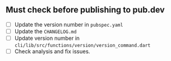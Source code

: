 ## Must check before publishing to pub.dev

- [ ] Update the version number in `pubspec.yaml`
- [ ] Update the `CHANGELOG.md`
- [ ] Update version number in `cli/lib/src/functions/version/version_command.dart`
- [ ] Check analysis and fix issues.